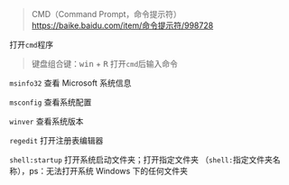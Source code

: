 > CMD（Command Prompt，命令提示符）  
> <https://baike.baidu.com/item/命令提示符/998728>

打开`cmd`程序

> 键盘组合键：<kbd>win</kbd> + <kbd>R</kbd> 打开`cmd`后输入命令



`msinfo32` 查看 Microsoft 系统信息

`msconfig` 查看系统配置

`winver` 查看系统版本

`regedit` 打开注册表编辑器

`shell:startup` 打开系统启动文件夹；打开指定文件夹 （`shell:`指定文件夹名称），ps：无法打开系统 Windows 下的任何文件夹



